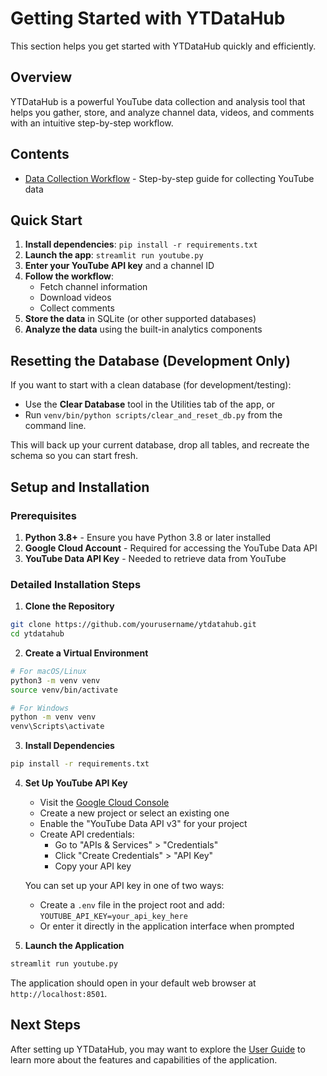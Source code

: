 # Getting Started with YTDataHub

This section helps you get started with YTDataHub quickly and efficiently.

## Overview

YTDataHub is a powerful YouTube data collection and analysis tool that helps you gather, store, and analyze channel data, videos, and comments with an intuitive step-by-step workflow.

## Contents

- [Data Collection Workflow](data-collection-workflow.md) - Step-by-step guide for collecting YouTube data

## Quick Start

1. **Install dependencies**: `pip install -r requirements.txt`
2. **Launch the app**: `streamlit run youtube.py`
3. **Enter your YouTube API key** and a channel ID
4. **Follow the workflow**:
   - Fetch channel information
   - Download videos
   - Collect comments
5. **Store the data** in SQLite (or other supported databases)
6. **Analyze the data** using the built-in analytics components

## Resetting the Database (Development Only)

If you want to start with a clean database (for development/testing):
- Use the **Clear Database** tool in the Utilities tab of the app, or
- Run `venv/bin/python scripts/clear_and_reset_db.py` from the command line.

This will back up your current database, drop all tables, and recreate the schema so you can start fresh.

## Setup and Installation

### Prerequisites

1. **Python 3.8+** - Ensure you have Python 3.8 or later installed
2. **Google Cloud Account** - Required for accessing the YouTube Data API
3. **YouTube Data API Key** - Needed to retrieve data from YouTube

### Detailed Installation Steps

1. **Clone the Repository**

```bash
git clone https://github.com/yourusername/ytdatahub.git
cd ytdatahub
```

2. **Create a Virtual Environment**

```bash
# For macOS/Linux
python3 -m venv venv
source venv/bin/activate

# For Windows
python -m venv venv
venv\Scripts\activate
```

3. **Install Dependencies**

```bash
pip install -r requirements.txt
```

4. **Set Up YouTube API Key**

   - Visit the [Google Cloud Console](https://console.cloud.google.com/)
   - Create a new project or select an existing one
   - Enable the "YouTube Data API v3" for your project
   - Create API credentials:
     - Go to "APIs & Services" > "Credentials"
     - Click "Create Credentials" > "API Key"
     - Copy your API key

   You can set up your API key in one of two ways:

   - Create a `.env` file in the project root and add: `YOUTUBE_API_KEY=your_api_key_here`
   - Or enter it directly in the application interface when prompted

5. **Launch the Application**

```bash
streamlit run youtube.py
```

The application should open in your default web browser at `http://localhost:8501`.

## Next Steps

After setting up YTDataHub, you may want to explore the [User Guide](../user-guide/index.md) to learn more about the features and capabilities of the application.
